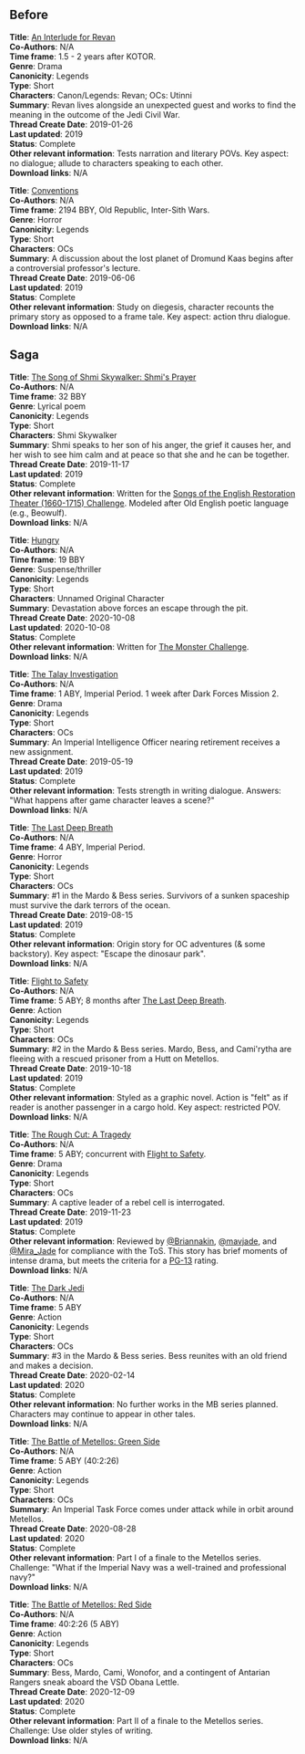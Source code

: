 ## Before

__Title__: [An Interlude for Revan](https://boards.theforce.net/threads/an-interlude-for-revan.50050964/)  
__Co-Authors__: N/A  
__Time frame__: 1.5 - 2 years after KOTOR.  
__Genre__: Drama  
__Canonicity__: Legends  
__Type__: Short  
__Characters__: Canon/Legends: Revan; OCs: Utinni  
__Summary__: Revan lives alongside an unexpected guest and works to find the meaning in the outcome of the Jedi Civil War.  
__Thread Create Date__: 2019-01-26  
__Last updated__: 2019  
__Status__: Complete  
__Other relevant information__: Tests narration and literary POVs. Key aspect: no dialogue; allude to characters speaking to each other.  
__Download links__: N/A  

__Title__: [Conventions](https://boards.theforce.net/threads/conventions-inter-sith-wars-eu-dromund-kaas-ocs.50051780/)  
__Co-Authors__: N/A  
__Time frame__: 2194 BBY, Old Republic, Inter-Sith Wars.  
__Genre__: Horror  
__Canonicity__: Legends  
__Type__: Short  
__Characters__: OCs  
__Summary__: A discussion about the lost planet of Dromund Kaas begins after a controversial professor's lecture.  
__Thread Create Date__: 2019-06-06  
__Last updated__: 2019  
__Status__: Complete  
__Other relevant information__: Study on diegesis, character recounts the primary story as opposed to a frame tale. Key aspect: action thru dialogue.  
__Download links__: N/A  

## Saga

__Title__: [The Song of Shmi Skywalker: Shmi's Prayer](https://boards.theforce.net/threads/the-song-of-shmi-skywalker-shmis-prayer-songs-of-the-english-restoration-theater-1660%E2%80%931715.50052457/)  
__Co-Authors__: N/A  
__Time frame__: 32 BBY  
__Genre__: Lyrical poem  
__Canonicity__: Legends  
__Type__: Short  
__Characters__: Shmi Skywalker  
__Summary__: Shmi speaks to her son of his anger, the grief it causes her, and her wish to see him calm and at peace so that she and he can be together.  
__Thread Create Date__: 2019-11-17  
__Last updated__: 2019  
__Status__: Complete  
__Other relevant information__: Written for the [Songs of the English Restoration Theater (1660-1715) Challenge](https://boards.theforce.net/threads/songs-of-the-english-restoration-theater-1660%E2%80%931715-a-no-deadline-fanfic-challenge.50049065/page-3#post-56144999). Modeled after Old English poetic language (e.g., Beowulf).  
__Download links__: N/A  

__Title__: [Hungry](https://boards.theforce.net/threads/hungry-the-monster-challenge-oct-2020.50054841/)  
__Co-Authors__: N/A  
__Time frame__: 19 BBY  
__Genre__: Suspense/thriller  
__Canonicity__: Legends  
__Type__: Short  
__Characters__: Unnamed Original Character  
__Summary__: Devastation above forces an escape through the pit.  
__Thread Create Date__: 2020-10-08  
__Last updated__: 2020-10-08  
__Status__: Complete  
__Other relevant information__: Written for [The Monster Challenge](https://boards.theforce.net/threads/the-monster-challenge.50054805/).  
__Download links__: N/A  

__Title__: [The Talay Investigation](https://boards.theforce.net/threads/the-talay-investigation-a-sw-dark-forces-one-shot-1aby.50051583/)  
__Co-Authors__: N/A  
__Time frame__: 1 ABY, Imperial Period. 1 week after Dark Forces Mission 2.  
__Genre__: Drama  
__Canonicity__: Legends  
__Type__: Short  
__Characters__: OCs  
__Summary__: An Imperial Intelligence Officer nearing retirement receives a new assignment.  
__Thread Create Date__: 2019-05-19  
__Last updated__: 2019  
__Status__: Complete  
__Other relevant information__: Tests strength in writing dialogue. Answers: "What happens after game character leaves a scene?"  
__Download links__: N/A  

__Title__: [The Last Deep Breath](https://boards.theforce.net/threads/the-last-deep-breath-4-aby-manaan-ocs.50051947/)  
__Co-Authors__: N/A  
__Time frame__: 4 ABY, Imperial Period.  
__Genre__: Horror  
__Canonicity__: Legends  
__Type__: Short  
__Characters__: OCs  
__Summary__: #1 in the Mardo & Bess series. Survivors of a sunken spaceship must survive the dark terrors of the ocean.  
__Thread Create Date__: 2019-08-15  
__Last updated__: 2019  
__Status__: Complete  
__Other relevant information__: Origin story for OC adventures (& some backstory). Key aspect: "Escape the dinosaur park".  
__Download links__: N/A  

__Title__: [Flight to Safety](https://boards.theforce.net/threads/flight-to-safety-5-aby-metellos-mb2-ocs.50052277/)  
__Co-Authors__: N/A  
__Time frame__: 5 ABY; 8 months after [The Last Deep Breath](https://boards.theforce.net/threads/the-last-deep-breath-4-aby-manaan-ocs.50051947/).  
__Genre__: Action  
__Canonicity__: Legends  
__Type__: Short  
__Characters__: OCs  
__Summary__: #2 in the Mardo & Bess series. Mardo, Bess, and Cami'rytha are fleeing with a rescued prisoner from a Hutt on Metellos.  
__Thread Create Date__: 2019-10-18  
__Last updated__: 2019  
__Status__: Complete  
__Other relevant information__: Styled as a graphic novel. Action is "felt" as if reader is another passenger in a cargo hold. Key aspect: restricted POV.  
__Download links__: N/A  

__Title__: [The Rough Cut: A Tragedy](https://boards.theforce.net/threads/the-rough-cut-a-tragedy-5-aby-hyabb-ocs.50052489/)  
__Co-Authors__: N/A  
__Time frame__: 5 ABY; concurrent with [Flight to Safety](https://boards.theforce.net/threads/flight-to-safety-5-aby-metellos-mb2-ocs.50052277/).  
__Genre__: Drama  
__Canonicity__: Legends  
__Type__: Short  
__Characters__: OCs  
__Summary__: A captive leader of a rebel cell is interrogated.  
__Thread Create Date__: 2019-11-23  
__Last updated__: 2019  
__Status__: Complete  
__Other relevant information__: Reviewed by [@Briannakin](https://boards.theforce.net/members/1360560/), [@mavjade](https://boards.theforce.net/members/1213679/), and [@Mira_Jade](https://boards.theforce.net/members/1132573/) for compliance with the ToS. This story has brief moments of intense drama, but meets the criteria for a [PG-13](https://www.parentalguide.org/movie-ratings/pg-13/) rating.  
__Download links__: N/A  

__Title__: [The Dark Jedi](https://boards.theforce.net/threads/the-dark-jedi-5-aby-ocs-mb3.50053217/)  
__Co-Authors__: N/A  
__Time frame__: 5 ABY  
__Genre__: Action  
__Canonicity__: Legends  
__Type__: Short  
__Characters__: OCs  
__Summary__: #3 in the Mardo & Bess series. Bess reunites with an old friend and makes a decision.  
__Thread Create Date__: 2020-02-14  
__Last updated__: 2020  
__Status__: Complete  
__Other relevant information__: No further works in the MB series planned. Characters may continue to appear in other tales.  
__Download links__: N/A  

__Title__: [The Battle of Metellos: Green Side](https://boards.theforce.net/threads/the-battle-of-metellos-ocs-military-space-combat.50054476/)  
__Co-Authors__: N/A  
__Time frame__: 5 ABY (40:2:26)  
__Genre__: Action  
__Canonicity__: Legends  
__Type__: Short  
__Characters__: OCs  
__Summary__: An Imperial Task Force comes under attack while in orbit around Metellos.  
__Thread Create Date__: 2020-08-28  
__Last updated__: 2020  
__Status__: Complete  
__Other relevant information__: Part I of a finale to the Metellos series. Challenge: "What if the Imperial Navy was a well-trained and professional navy?"  
__Download links__: N/A  

__Title__: [The Battle of Metellos: Red Side](https://boards.theforce.net/threads/the-battle-of-metellos-ocs-military-space-combat.50054476/#post-57073400)  
__Co-Authors__: N/A  
__Time frame__: 40:2:26 (5 ABY)  
__Genre__: Action  
__Canonicity__: Legends  
__Type__: Short  
__Characters__: OCs  
__Summary__: Bess, Mardo, Cami, Wonofor, and a contingent of Antarian Rangers sneak aboard the VSD Obana Lettle.  
__Thread Create Date__: 2020-12-09  
__Last updated__: 2020  
__Status__: Complete  
__Other relevant information__: Part II of a finale to the Metellos series. Challenge: Use older styles of writing.  
__Download links__: N/A  
